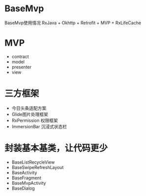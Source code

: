 # BaseMvp
 BaseMvp使用情况
RxJava + Okhttp + Retrofit + MVP + RxLifeCache 

 # MVP
 * contract
 * model
 * presenter
 * view
 
# 三方框架
* 今日头条适配方案
* Glide图片处理框架
* RxPermission 权限框架
* ImmersionBar 沉浸式状态栏

# 封装基本基类，让代码更少
* BaseListRecycleView 
* BaseSwipeRefreshLayout
* BaseActivity 
* BaseFragment 
* BaseMvpActivity
* BaseDialog


 
 
